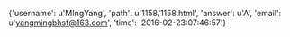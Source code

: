 {'username': u'MIngYang', 'path': u'1158/1158.html', 'answer': u'A', 'email': u'yangmingbhsf@163.com', 'time': '2016-02-23:07:46:57'}
